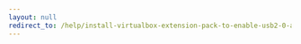 ```yaml
---
layout: null
redirect_to: /help/install-virtualbox-extension-pack-to-enable-usb2-0-and-usb3-0-in-guest-o-s/
---
```

